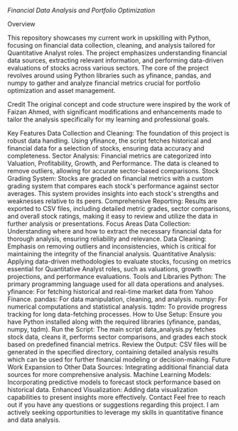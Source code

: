 *Financial Data Analysis and Portfolio Optimization*

Overview

This repository showcases my current work in upskilling with Python, focusing on financial data collection, cleaning, and analysis tailored for Quantitative Analyst roles. The project emphasizes understanding financial data sources, extracting relevant information, and performing data-driven evaluations of stocks across various sectors. The core of the project revolves around using Python libraries such as yfinance, pandas, and numpy to gather and analyze financial metrics crucial for portfolio optimization and asset management.

Credit
The original concept and code structure were inspired by the work of Faizan Ahmed, with significant modifications and enhancements made to tailor the analysis specifically for my learning and professional goals.

Key Features
Data Collection and Cleaning: The foundation of this project is robust data handling. Using yfinance, the script fetches historical and financial data for a selection of stocks, ensuring data accuracy and completeness.
Sector Analysis: Financial metrics are categorized into Valuation, Profitability, Growth, and Performance. The data is cleaned to remove outliers, allowing for accurate sector-based comparisons.
Stock Grading System: Stocks are graded on financial metrics with a custom grading system that compares each stock's performance against sector averages. This system provides insights into each stock's strengths and weaknesses relative to its peers.
Comprehensive Reporting: Results are exported to CSV files, including detailed metric grades, sector comparisons, and overall stock ratings, making it easy to review and utilize the data in further analysis or presentations.
Focus Areas
Data Collection: Understanding where and how to extract the necessary financial data for thorough analysis, ensuring reliability and relevance.
Data Cleaning: Emphasis on removing outliers and inconsistencies, which is critical for maintaining the integrity of the financial analysis.
Quantitative Analysis: Applying data-driven methodologies to evaluate stocks, focusing on metrics essential for Quantitative Analyst roles, such as valuations, growth projections, and performance evaluations.
Tools and Libraries
Python: The primary programming language used for all data operations and analyses.
yfinance: For fetching historical and real-time market data from Yahoo Finance.
pandas: For data manipulation, cleaning, and analysis.
numpy: For numerical computations and statistical analysis.
tqdm: To provide progress tracking for long data-fetching processes.
How to Use
Setup: Ensure you have Python installed along with the required libraries (yfinance, pandas, numpy, tqdm).
Run the Script: The main script data_analysis.py fetches stock data, cleans it, performs sector comparisons, and grades each stock based on predefined financial metrics.
Review the Output: CSV files will be generated in the specified directory, containing detailed analysis results which can be used for further financial modeling or decision-making.
Future Work
Expansion to Other Data Sources: Integrating additional financial data sources for more comprehensive analysis.
Machine Learning Models: Incorporating predictive models to forecast stock performance based on historical data.
Enhanced Visualization: Adding data visualization capabilities to present insights more effectively.
Contact
Feel free to reach out if you have any questions or suggestions regarding this project. I am actively seeking opportunities to leverage my skills in quantitative finance and data analysis.

 
